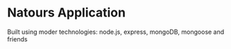 # Natours Application

Built using moder technologies: node.js, express, mongoDB, mongoose and friends
